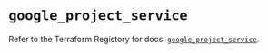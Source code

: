 # `google_project_service`

Refer to the Terraform Registory for docs: [`google_project_service`](https://registry.terraform.io/providers/hashicorp/google/5.29.0/docs/resources/project_service).
